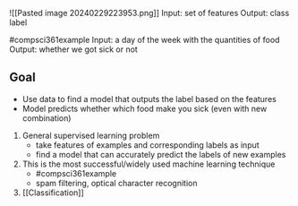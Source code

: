 ![[Pasted image 20240229223953.png]]
Input: set of features
Output: class label

#compsci361example 
Input: a day of the week with the quantities of food
Output: whether we got sick or not

## Goal
- Use data to find a model that outputs the label based on the features
- Model predicts whether which food make you sick (even with new combination)

1. General supervised learning problem
	- take features of examples and corresponding labels as input
	- find a model that can accurately predict the labels of new examples
2. This is the most successful/widely used machine learning technique
	- #compsci361example 
	- spam filtering, optical character recognition
1. [[Classification]]
